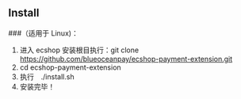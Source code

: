 ## Install

###（适用于 Linux)：
1.  进入 ecshop 安装根目执行：git clone https://github.com/blueoceanpay/ecshop-payment-extension.git
2. cd ecshop-payment-extension
3. 执行　./install.sh
4. 安装完毕！


